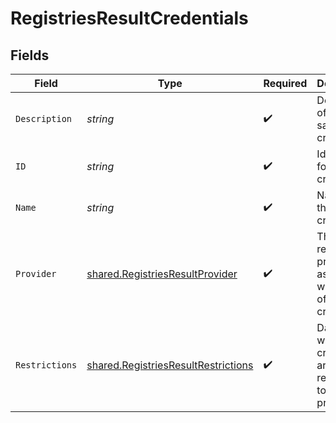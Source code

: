 # RegistriesResultCredentials


## Fields

| Field                                                                                             | Type                                                                                              | Required                                                                                          | Description                                                                                       | Example                                                                                           |
| ------------------------------------------------------------------------------------------------- | ------------------------------------------------------------------------------------------------- | ------------------------------------------------------------------------------------------------- | ------------------------------------------------------------------------------------------------- | ------------------------------------------------------------------------------------------------- |
| `Description`                                                                                     | *string*                                                                                          | :heavy_check_mark:                                                                                | Description of the saved credentials.                                                             | This is a set of saved credentials.                                                               |
| `ID`                                                                                              | *string*                                                                                          | :heavy_check_mark:                                                                                | Identifier for the credentials.                                                                   | example-credentials                                                                               |
| `Name`                                                                                            | *string*                                                                                          | :heavy_check_mark:                                                                                | Name of the saved credentials.                                                                    | Example Credentials                                                                               |
| `Provider`                                                                                        | [shared.RegistriesResultProvider](../../../pkg/models/shared/registriesresultprovider.md)         | :heavy_check_mark:                                                                                | The registry provider associated with this set of credentials.                                    | dockerhub                                                                                         |
| `Restrictions`                                                                                    | [shared.RegistriesResultRestrictions](../../../pkg/models/shared/registriesresultrestrictions.md) | :heavy_check_mark:                                                                                | Data about whether the credentials are restricted to certain projects.                            |                                                                                                   |